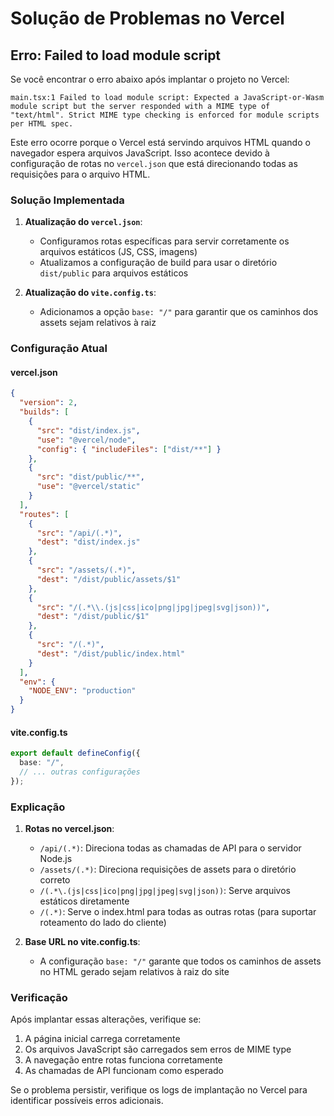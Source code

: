 # Solução de Problemas no Vercel

## Erro: Failed to load module script

Se você encontrar o erro abaixo após implantar o projeto no Vercel:

```
main.tsx:1 Failed to load module script: Expected a JavaScript-or-Wasm module script but the server responded with a MIME type of "text/html". Strict MIME type checking is enforced for module scripts per HTML spec.
```

Este erro ocorre porque o Vercel está servindo arquivos HTML quando o navegador espera arquivos JavaScript. Isso acontece devido à configuração de rotas no `vercel.json` que está direcionando todas as requisições para o arquivo HTML.

### Solução Implementada

1. **Atualização do `vercel.json`**:
   - Configuramos rotas específicas para servir corretamente os arquivos estáticos (JS, CSS, imagens)
   - Atualizamos a configuração de build para usar o diretório `dist/public` para arquivos estáticos

2. **Atualização do `vite.config.ts`**:
   - Adicionamos a opção `base: "/"` para garantir que os caminhos dos assets sejam relativos à raiz

### Configuração Atual

#### vercel.json

```json
{
  "version": 2,
  "builds": [
    {
      "src": "dist/index.js",
      "use": "@vercel/node",
      "config": { "includeFiles": ["dist/**"] }
    },
    {
      "src": "dist/public/**",
      "use": "@vercel/static"
    }
  ],
  "routes": [
    {
      "src": "/api/(.*)",
      "dest": "dist/index.js"
    },
    {
      "src": "/assets/(.*)",
      "dest": "/dist/public/assets/$1"
    },
    {
      "src": "/(.*\\.(js|css|ico|png|jpg|jpeg|svg|json))",
      "dest": "/dist/public/$1"
    },
    {
      "src": "/(.*)",
      "dest": "/dist/public/index.html"
    }
  ],
  "env": {
    "NODE_ENV": "production"
  }
}
```

#### vite.config.ts

```typescript
export default defineConfig({
  base: "/",
  // ... outras configurações
});
```

### Explicação

1. **Rotas no vercel.json**:
   - `/api/(.*)`: Direciona todas as chamadas de API para o servidor Node.js
   - `/assets/(.*)`: Direciona requisições de assets para o diretório correto
   - `/(.*\.(js|css|ico|png|jpg|jpeg|svg|json))`: Serve arquivos estáticos diretamente
   - `/(.*)`: Serve o index.html para todas as outras rotas (para suportar roteamento do lado do cliente)

2. **Base URL no vite.config.ts**:
   - A configuração `base: "/"` garante que todos os caminhos de assets no HTML gerado sejam relativos à raiz do site

### Verificação

Após implantar essas alterações, verifique se:

1. A página inicial carrega corretamente
2. Os arquivos JavaScript são carregados sem erros de MIME type
3. A navegação entre rotas funciona corretamente
4. As chamadas de API funcionam como esperado

Se o problema persistir, verifique os logs de implantação no Vercel para identificar possíveis erros adicionais.